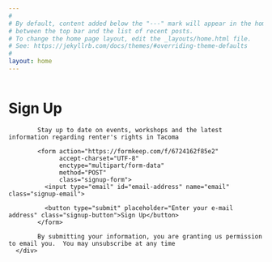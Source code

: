 ```yaml
---
#
# By default, content added below the "---" mark will appear in the home page
# between the top bar and the list of recent posts.
# To change the home page layout, edit the _layouts/home.html file.
# See: https://jekyllrb.com/docs/themes/#overriding-theme-defaults
#
layout: home
---
```

<div class="container">
      <div class="sign-up">
            <img class="email-icon" />
            <h1>Sign Up</h1>

            Stay up to date on events, workshops and the latest information regarding renter's rights in Tacoma

            <form action="https://formkeep.com/f/6724162f85e2"
                  accept-charset="UTF-8"
                  enctype="multipart/form-data"
                  method="POST"
                  class="signup-form">
              <input type="email" id="email-address" name="email" class="signup-email">

              <button type="submit" placeholder="Enter your e-mail address" class="signup-button">Sign Up</button>
            </form>

            By submitting your information, you are granting us permission to email you.  You may unsubscribe at any time
      </div>
</div>
